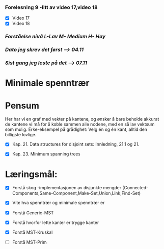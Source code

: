 ### Forelesning 9 -litt av video 17,video 18

-   [x] Video 17
-   [x] Video 18

### _Forståelse nivå L-Lav M- Medium H- Høy_

### _Dato jeg skrev det først --> **04.11**_
### _Sist gang jeg leste på det --> **07.11**_

# **Minimale spenntrær**

# Pensum

Her har vi en graf med vekter på kantene, og ønsker å bare beholde akkurat de
kantene vi må for å koble sammen alle nodene, med en så lav vektsum som mulig.
Erke-eksempel på grådighet: Velg én og én kant, alltid den billigste lovlige.

-   [x] Kap. 21. Data structures for disjoint sets: Innledning, 21.1 og 21.

-   [x] Kap. 23. Minimum spanning trees

# **Læringsmål:**

-   [x] Forstå skog -implementasjonen av disjunkte mengder
        (Connected-Components,Same-Component,Make-Set,Union,Link,Find-Set)

-   [x] Vite hva spenntrær og minimale spenntrær er

-   [x] Forstå Generic-MST

*   [x] Forstå hvorfor lette kanter er trygge kanter

*   [x] Forstå MST-Kruskal

*   [ ] Forstå MST-Prim
